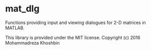 # mat_dlg
Functions providing input and viewing dialogues for 2-D matrices in MATLAB.


This library is provided under the MIT license.
Copyright (c) 2016 Mohammadreza Khoshbin
